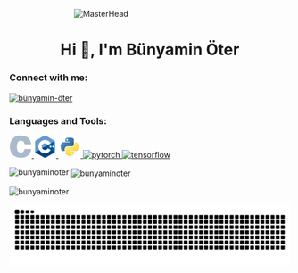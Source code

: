 &emsp;&emsp;&emsp;&emsp;&emsp;&emsp;&emsp;&emsp; ![MasterHead](https://media1.tenor.com/m/wF5RiCnfj34AAAAd/work-computer.gif)
<h1 align="center">Hi 👋, I'm Bünyamin Öter</h1>
<h3 align="left">Connect with me:</h3>
<p align="left">
<a href="https://linkedin.com/in/bünyamin-öter" target="blank"><img align="center" src="https://raw.githubusercontent.com/rahuldkjain/github-profile-readme-generator/master/src/images/icons/Social/linked-in-alt.svg" alt="bünyamin-öter" height="30" width="40" /></a>
</p>

<h3 align="left">Languages and Tools:</h3>
<p align="left"> <a href="https://www.cprogramming.com/" target="_blank" rel="noreferrer"> <img src="https://raw.githubusercontent.com/devicons/devicon/master/icons/c/c-original.svg" alt="c" width="40" height="40"/> </a> <a href="https://www.w3schools.com/cpp/" target="_blank" rel="noreferrer"> <img src="https://raw.githubusercontent.com/devicons/devicon/master/icons/cplusplus/cplusplus-original.svg" alt="cplusplus" width="40" height="40"/> </a> <a href="https://www.python.org" target="_blank" rel="noreferrer"> <img src="https://raw.githubusercontent.com/devicons/devicon/master/icons/python/python-original.svg" alt="python" width="40" height="40"/> </a> <a href="https://pytorch.org/" target="_blank" rel="noreferrer"> <img src="https://www.vectorlogo.zone/logos/pytorch/pytorch-icon.svg" alt="pytorch" width="40" height="40"/> </a> <a href="https://www.tensorflow.org" target="_blank" rel="noreferrer"> <img src="https://www.vectorlogo.zone/logos/tensorflow/tensorflow-icon.svg" alt="tensorflow" width="40" height="40"/> </a> </p>

<p><img align="left" src="https://github-readme-stats.vercel.app/api/top-langs?username=bunyaminoter&show_icons=true&locale=en&layout=compact" alt="bunyaminoter" /></p>

<p>&nbsp;<img align="center" src="https://github-readme-stats.vercel.app/api?username=bunyaminoter&show_icons=true&locale=en" alt="bunyaminoter" /></p>

<p><img align="center" src="https://github-readme-streak-stats.herokuapp.com/?user=bunyaminoter&" alt="bunyaminoter" /></p>


<picture>
  <source media="(prefers-color-scheme: dark)" srcset="https://raw.githubusercontent.com/bunyaminoter/bunyaminoter/output/github-contribution-grid-snake-dark.svg">
  <source media="(prefers-color-scheme: light)" srcset="https://raw.githubusercontent.com/bunyaminoter/bunyaminoter/output/github-contribution-grid-snake.svg">
  <img alt="github contribution grid snake animation" src="https://raw.githubusercontent.com/bunyaminoter/bunyaminoter/output/github-contribution-grid-snake.svg">
</picture>
